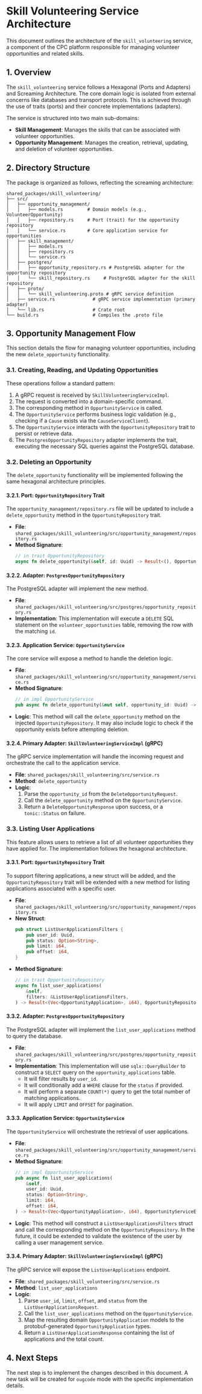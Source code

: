# Skill Volunteering Service Architecture

This document outlines the architecture of the `skill_volunteering` service, a component of the CPC platform responsible for managing volunteer opportunities and related skills.

## 1. Overview

The `skill_volunteering` service follows a Hexagonal (Ports and Adapters) and Screaming Architecture. The core domain logic is isolated from external concerns like databases and transport protocols. This is achieved through the use of traits (ports) and their concrete implementations (adapters).

The service is structured into two main sub-domains:

-   **Skill Management**: Manages the skills that can be associated with volunteer opportunities.
-   **Opportunity Management**: Manages the creation, retrieval, updating, and deletion of volunteer opportunities.

## 2. Directory Structure

The package is organized as follows, reflecting the screaming architecture:

```
shared_packages/skill_volunteering/
├── src/
│   ├── opportunity_management/
│   │   ├── models.rs         # Domain models (e.g., VolunteerOpportunity)
│   │   ├── repository.rs     # Port (trait) for the opportunity repository
│   │   └── service.rs        # Core application service for opportunities
│   ├── skill_management/
│   │   ├── models.rs
│   │   ├── repository.rs
│   │   └── service.rs
│   ├── postgres/
│   │   ├── opportunity_repository.rs # PostgreSQL adapter for the opportunity repository
│   │   └── skill_repository.rs     # PostgreSQL adapter for the skill repository
│   ├── proto/
│   │   └── skill_volunteering.proto # gRPC service definition
│   ├── service.rs              # gRPC service implementation (primary adapter)
│   └── lib.rs                  # Crate root
└── build.rs                    # Compiles the .proto file
```

## 3. Opportunity Management Flow

This section details the flow for managing volunteer opportunities, including the new `delete_opportunity` functionality.

### 3.1. Creating, Reading, and Updating Opportunities

These operations follow a standard pattern:

1.  A gRPC request is received by `SkillVolunteeringServiceImpl`.
2.  The request is converted into a domain-specific command.
3.  The corresponding method in `OpportunityService` is called.
4.  The `OpportunityService` performs business logic validation (e.g., checking if a `Cause` exists via the `CauseServiceClient`).
5.  The `OpportunityService` interacts with the `OpportunityRepository` trait to persist or retrieve data.
6.  The `PostgresOpportunityRepository` adapter implements the trait, executing the necessary SQL queries against the PostgreSQL database.

### 3.2. Deleting an Opportunity

The `delete_opportunity` functionality will be implemented following the same hexagonal architecture principles.

#### 3.2.1. Port: `OpportunityRepository` Trait

The `opportunity_management/repository.rs` file will be updated to include a `delete_opportunity` method in the `OpportunityRepository` trait.

*   **File**: `shared_packages/skill_volunteering/src/opportunity_management/repository.rs`
*   **Method Signature**:
    ```rust
    // in trait OpportunityRepository
    async fn delete_opportunity(&self, id: Uuid) -> Result<(), OpportunityRepositoryError>;
    ```

#### 3.2.2. Adapter: `PostgresOpportunityRepository`

The PostgreSQL adapter will implement the new method.

*   **File**: `shared_packages/skill_volunteering/src/postgres/opportunity_repository.rs`
*   **Implementation**: This implementation will execute a `DELETE` SQL statement on the `volunteer_opportunities` table, removing the row with the matching `id`.

#### 3.2.3. Application Service: `OpportunityService`

The core service will expose a method to handle the deletion logic.

*   **File**: `shared_packages/skill_volunteering/src/opportunity_management/service.rs`
*   **Method Signature**:
    ```rust
    // in impl OpportunityService
    pub async fn delete_opportunity(&mut self, opportunity_id: Uuid) -> Result<(), OpportunityServiceError>;
    ```
*   **Logic**: This method will call the `delete_opportunity` method on the injected `OpportunityRepository`. It may also include logic to check if the opportunity exists before attempting deletion.

#### 3.2.4. Primary Adapter: `SkillVolunteeringServiceImpl` (gRPC)

The gRPC service implementation will handle the incoming request and orchestrate the call to the application service.

*   **File**: `shared_packages/skill_volunteering/src/service.rs`
*   **Method**: `delete_opportunity`
*   **Logic**:
    1.  Parse the `opportunity_id` from the `DeleteOpportunityRequest`.
    2.  Call the `delete_opportunity` method on the `OpportunityService`.
    3.  Return a `DeleteOpportunityResponse` upon success, or a `tonic::Status` on failure.

### 3.3. Listing User Applications

This feature allows users to retrieve a list of all volunteer opportunities they have applied for. The implementation follows the hexagonal architecture.

#### 3.3.1. Port: `OpportunityRepository` Trait

To support filtering applications, a new struct will be added, and the `OpportunityRepository` trait will be extended with a new method for listing applications associated with a specific user.

*   **File**: `shared_packages/skill_volunteering/src/opportunity_management/repository.rs`
*   **New Struct**:
    ```rust
    pub struct ListUserApplicationsFilters {
        pub user_id: Uuid,
        pub status: Option<String>,
        pub limit: i64,
        pub offset: i64,
    }
    ```
*   **Method Signature**:
    ```rust
    // in trait OpportunityRepository
    async fn list_user_applications(
        &self,
        filters: &ListUserApplicationsFilters,
    ) -> Result<(Vec<OpportunityApplication>, i64), OpportunityRepositoryError>;
    ```

#### 3.3.2. Adapter: `PostgresOpportunityRepository`

The PostgreSQL adapter will implement the `list_user_applications` method to query the database.

*   **File**: `shared_packages/skill_volunteering/src/postgres/opportunity_repository.rs`
*   **Implementation**: This implementation will use `sqlx::QueryBuilder` to construct a `SELECT` query on the `opportunity_applications` table.
    *   It will filter results by `user_id`.
    *   It will conditionally add a `WHERE` clause for the `status` if provided.
    *   It will perform a separate `COUNT(*)` query to get the total number of matching applications.
    *   It will apply `LIMIT` and `OFFSET` for pagination.

#### 3.3.3. Application Service: `OpportunityService`

The `OpportunityService` will orchestrate the retrieval of user applications.

*   **File**: `shared_packages/skill_volunteering/src/opportunity_management/service.rs`
*   **Method Signature**:
    ```rust
    // in impl OpportunityService
    pub async fn list_user_applications(
        &self,
        user_id: Uuid,
        status: Option<String>,
        limit: i64,
        offset: i64,
    ) -> Result<(Vec<OpportunityApplication>, i64), OpportunityServiceError>;
    ```
*   **Logic**: This method will construct a `ListUserApplicationsFilters` struct and call the corresponding method on the `OpportunityRepository`. In the future, it could be extended to validate the existence of the user by calling a user management service.

#### 3.3.4. Primary Adapter: `SkillVolunteeringServiceImpl` (gRPC)

The gRPC service will expose the `ListUserApplications` endpoint.

*   **File**: `shared_packages/skill_volunteering/src/service.rs`
*   **Method**: `list_user_applications`
*   **Logic**:
    1.  Parse `user_id`, `limit`, `offset`, and `status` from the `ListUserApplicationsRequest`.
    2.  Call the `list_user_applications` method on the `OpportunityService`.
    3.  Map the resulting domain `OpportunityApplication` models to the protobuf-generated `OpportunityApplication` types.
    4.  Return a `ListUserApplicationsResponse` containing the list of applications and the total count.

## 4. Next Steps

The next step is to implement the changes described in this document. A new task will be created for `ougcode` mode with the specific implementation details.